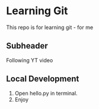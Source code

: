 # Learning Git

This repo is for learning git - for me

## Subheader

Following YT video


## Local Development

1. Open hello.py in terminal.
2. Enjoy